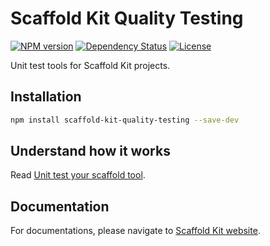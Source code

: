 Scaffold Kit Quality Testing
================

[![NPM version][npm-image]][npm-url]
[![Dependency Status][daviddm-image]][daviddm-url]
[![License][license-image]][license-url]

Unit test tools for Scaffold Kit projects.

## Installation

```bash
npm install scaffold-kit-quality-testing --save-dev
```

## Understand how it works

Read [Unit test your scaffold tool](http://scaffold-kit.com/docs/unit-test-your-scaffold-tool/).

## Documentation

For documentations, please navigate to [Scaffold Kit website](http://scaffold-kit.com/).

[npm-image]: https://badge.fury.io/js/scaffold-kit-quality-testing.svg
[npm-url]: https://npmjs.org/package/scaffold-kit-quality-testing
[daviddm-image]: https://david-dm.org/zhangkaiyulw/scaffold-kit-quality-testing.svg?theme=shields.io
[daviddm-url]: https://david-dm.org/zhangkaiyulw/scaffold-kit-quality-testing
[license-image]: https://img.shields.io/github/license/zhangkaiyulw/scaffold-kit-quality-testing.svg
[license-url]: https://github.com/zhangkaiyulw/scaffold-kit-quality-testing/blob/master/LICENSE

